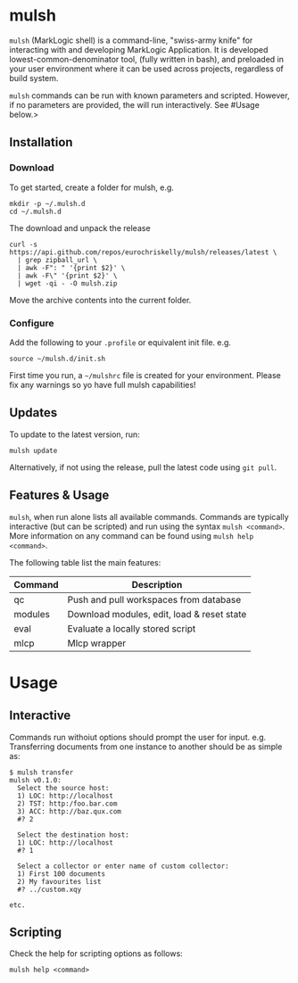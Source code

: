 # mulsh

`mulsh` (MarkLogic shell) is a command-line, "swiss-army knife" for
interacting with and developing MarkLogic Application. It is
developed lowest-common-denominator tool, (fully written in
bash), and preloaded in your user environment where it can be used
across projects, regardless of build system.

`mulsh` commands can be run with known parameters and scripted. However,
if no parameters are provided, the will run interactively. See #Usage below.>

## Installation

### Download
To get started, create a folder for mulsh, e.g.
```
mkdir -p ~/.mulsh.d
cd ~/.mulsh.d
```

The download and unpack the release
```
curl -s https://api.github.com/repos/eurochriskelly/mulsh/releases/latest \
  | grep zipball_url \
  | awk -F": " '{print $2}' \
  | awk -F\" '{print $2}' \
  | wget -qi - -O mulsh.zip
```
Move the archive contents into the current folder.

### Configure

Add the following to your `.profile` or equivalent init file. e.g.

`source ~/mulsh.d/init.sh`

First time you run, a `~/mulshrc` file is created for your environment.
Please fix any warnings so yo have full mulsh capabilities!

## Updates

To update to the latest version, run:

`mulsh update`

Alternatively, if not using the release, pull the latest code using `git pull`.

## Features & Usage

`mulsh`, when run alone lists all available commands. Commands are typically
interactive (but can be scripted) and run using the syntax `mulsh <command>`.
More information on any command can be found using `mulsh help <command>`.

The following table list the main features:

|Command  |Description                                |
|---------|-------------------------------------------|
|qc       |Push and pull workspaces from database     |
|modules  |Download modules, edit, load & reset state |
|eval     |Evaluate a locally stored script           |
|mlcp     |Mlcp wrapper                               |

# Usage

## Interactive
Commands run withoiut options should prompt the user for input.
e.g. Transferring documents from one instance to another should be as
simple as:

```
$ mulsh transfer
mulsh v0.1.0:
  Select the source host:
  1) LOC: http://localhost
  2) TST: http:/foo.bar.com
  3) ACC: http://baz.qux.com
  #? 2

  Select the destination host:
  1) LOC: http://localhost
  #? 1

  Select a collector or enter name of custom collector:
  1) First 100 documents
  2) My favourites list
  #? ../custom.xqy

etc.
```

## Scripting

Check the help for scripting options as follows:

`mulsh help <command>`
